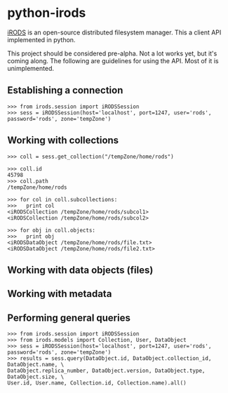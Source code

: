 python-irods
============

[iRODS](https://www.irods.org) is an open-source distributed filesystem manager.  This a client API implemented in python.

This project should be considered pre-alpha. Not a lot works yet, but it's coming along. The following are guidelines for using the API.  Most of it is unimplemented.

Establishing a connection
-------------------------
    >>> from irods.session import iRODSSession
    >>> sess = iRODSSession(host='localhost', port=1247, user='rods', password='rods', zone='tempZone')
    
Working with collections
------------------------
    >>> coll = sess.get_collection("/tempZone/home/rods")
    
    >>> coll.id
    45798
    >>> coll.path
    /tempZone/home/rods
    
    >>> for col in coll.subcollections:
    >>>   print col
    <iRODSCollection /tempZone/home/rods/subcol1>
    <iRODSCollection /tempZone/home/rods/subcol2>
    
    >>> for obj in coll.objects:
    >>>   print obj
    <iRODSDataObject /tempZone/home/rods/file.txt>
    <iRODSDataObject /tempZone/home/rods/file2.txt>
    
Working with data objects (files)
---------------------------------
    
Working with metadata
---------------------

Performing general queries
--------------------------
    >>> from irods.session import iRODSSession
    >>> from irods.models import Collection, User, DataObject
    >>> sess = iRODSSession(host='localhost', port=1247, user='rods', password='rods', zone='tempZone')
    >>> results = sess.query(DataObject.id, DataObject.collection_id, DataObject.name, \
    DataObject.replica_number, DataObject.version, DataObject.type, DataObject.size, \
    User.id, User.name, Collection.id, Collection.name).all()

